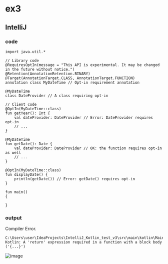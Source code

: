 # ex3
## IntelliJ
### code
    import java.util.*
    
    // Library code
    @RequiresOptIn(message = "This API is experimental. It may be changed in the future without notice.")
    @Retention(AnnotationRetention.BINARY)
    @Target(AnnotationTarget.CLASS, AnnotationTarget.FUNCTION)
    annotation class MyDateTime // Opt-in requirement annotation
    
    @MyDateTime
    class DateProvider // A class requiring opt-in
    
    // Client code
    @OptIn(MyDateTime::class)
    fun getYear(): Int {
        val dateProvider: DateProvider // Error: DateProvider requires opt-in
        // ...
    }
    
    @MyDateTime
    fun getDate(): Date {
        val dateProvider: DateProvider // OK: the function requires opt-in as well
        // ...
    }
    
    @OptIn(MyDateTime::class)
    fun displayDate() {
        println(getDate()) // Error: getDate() requires opt-in
    }
    
    fun main()
    {
    
    }
### output
Compiler Error.

    C:\Users\user\IdeaProjects\IntelliJ_Kotlin_test_v3\src\main\kotlin\Main.kt:17
    Kotlin: A 'return' expression required in a function with a block body ('{...}')

![image](https://github.com/40843245/Kotlin_Code_Practice/assets/75050655/a5b231fc-8436-4b41-8069-58f86381db68)
